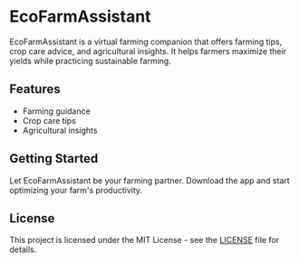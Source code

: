 # EcoFarmAssistant

EcoFarmAssistant is a virtual farming companion that offers farming tips, crop care advice, and agricultural insights. It helps farmers maximize their yields while practicing sustainable farming.

## Features
- Farming guidance
- Crop care tips
- Agricultural insights

## Getting Started
Let EcoFarmAssistant be your farming partner. Download the app and start optimizing your farm's productivity.

## License
This project is licensed under the MIT License - see the [LICENSE](LICENSE) file for details.
